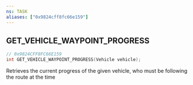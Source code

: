 ```yaml
---
ns: TASK
aliases: ["0x9824cff8fc66e159"]
---
```

## GET_VEHICLE_WAYPOINT_PROGRESS

```c
// 0x9824CFF8FC66E159
int GET_VEHICLE_WAYPOINT_PROGRESS(Vehicle vehicle);
```

Retrieves the current progress of the given vehicle, who must be following the route at the time

